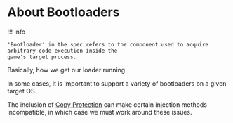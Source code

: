 ﻿# About Bootloaders

!!! info

    'Bootloader' in the spec refers to the component used to acquire arbitrary code execution inside the
    game's target process.

Basically, how we get our loader running.

In some cases, it is important to support a variety of bootloaders on a given target OS.

The inclusion of [Copy Protection][copy-protection] can make
certain injection methods incompatible, in which case we must work around these issues.

<!-- Links -->
[copy-protection]: ../../Loader/Copy-Protection/About.md